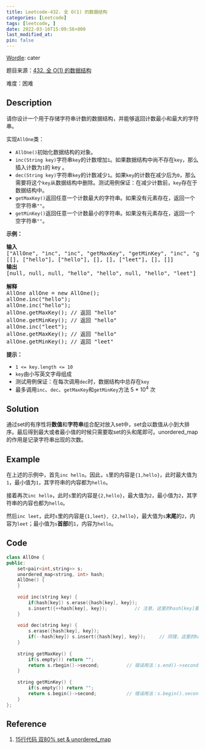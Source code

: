 ```yaml
---
title: Leetcode-432. 全 O(1) 的数据结构
categories: [Leetcode]
tags: [leetcode, ]
date: 2022-03-16T15:09:56+800
last_modified_at: 
pin: false
---
```


[Wordle](https://www.nytimes.com/games/wordle/index.html): cater

题目来源：[432. 全 O(1) 的数据结构](https://leetcode-cn.com/problems/all-oone-data-structure/)

难度：困难

## Description

请你设计一个用于存储字符串计数的数据结构，并能够返回计数最小和最大的字符串。

实现`AllOne`类：

- `AllOne()`初始化数据结构的对象。
- `inc(String key)`字符串`key`的计数增加`1`。如果数据结构中尚不存在`key`，那么插入计数为`1`的 key 。
- `dec(String key)`字符串`key`的计数减少`1`。如果`key`的计数在减少后为`0`，那么需要将这个`key`从数据结构中删除。测试用例保证：在减少计数前，`key`存在于数据结构中。
- `getMaxKey()`返回任意一个计数最大的字符串。如果没有元素存在，返回一个空字符串`""`。
- `getMinKey()`返回任意一个计数最小的字符串。如果没有元素存在，返回一个空字符串`""`。



**示例：**

<pre>
<strong>输入</strong>
["AllOne", "inc", "inc", "getMaxKey", "getMinKey", "inc", "getMaxKey", "getMinKey"]
[[], ["hello"], ["hello"], [], [], ["leet"], [], []]
<strong>输出</strong>
[null, null, null, "hello", "hello", null, "hello", "leet"]

<strong>解释</strong>
AllOne allOne = new AllOne();
allOne.inc("hello");
allOne.inc("hello");
allOne.getMaxKey(); // 返回 "hello"
allOne.getMinKey(); // 返回 "hello"
allOne.inc("leet");
allOne.getMaxKey(); // 返回 "hello"
allOne.getMinKey(); // 返回 "leet"
</pre>


**提示：**

- `1 <= key.length <= 10`
- `key`由小写英文字母组成
- 测试用例保证：在每次调用`dec`时，数据结构中总存在`key`
- 最多调用`inc`、`dec`、`getMaxKey`和`getMinKey`方法 5 * 10<sup>4</sup> 次

## Solution

通过set的有序性将**数值**和**字符串**组合配对放入set中，set会以数值从小到大排序。最后得到最大或者最小值的时候只需要取set的头和尾即可。unordered_map的作用是记录字符串出现的次数。

## Example

在上述的示例中，首先`inc hello`。因此，`s`里的内容是`{1,hello}`，此时最大值为`1`，最小值为`1`，其字符串的内容都为`hello`。

接着再次`inc hello`，此时`s`里的内容是`{2,hello}`，最大值为`2`，最小值为`2`，其字符串的内容也都为`hello`。

然后`inc leet`，此时`s`里的内容是`{1,leet}, {2,hello}`，最大值为`s`**末尾**的`2`，内容为`leet`；最小值为`s`**首部**的`1`，内容为`hello`。


## Code
```c++
class AllOne {
public:
    set<pair<int,string>> s;
    unordered_map<string, int> hash;
    AllOne() {
    }
    
    void inc(string key) {
        if(hash[key]) s.erase({hash[key], key});
        s.insert({++hash[key], key});          // 注意，这里的hash[key]要先自增之后再进行插入操作
    }
    
    void dec(string key) {
        s.erase({hash[key], key});
        if(--hash[key]) s.insert({hash[key], key});     // 同理，这里的hash[key]要先自减之后判断是否为0再决定是否进行插入操作
    }
    
    string getMaxKey() {
        if(s.empty()) return "";
        return s.rbegin()->second;          // 错误用法：s.end()->second,因为end是指向末尾后一个的指针
    }
    
    string getMinKey() {
        if(s.empty()) return "";
        return s.begin()->second;           // 错误用法：s.begin().second
    }
};
```
## Reference

1. [15行代码 双80% set & unordered_map](https://leetcode-cn.com/problems/all-oone-data-structure/solution/shu-ju-jie-gou-set-by-constant-r-ubz1/)